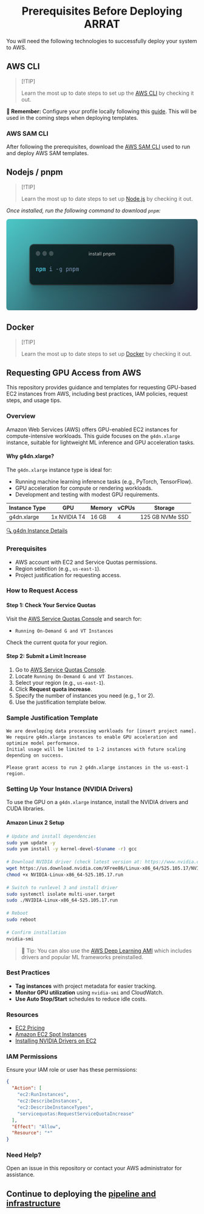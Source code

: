 <h1 align="center">Prerequisites Before Deploying ARRAT</h1>

You will need the following technologies to successfully deploy your system to AWS.

## AWS CLI

> \[!TIP]
>
> Learn the most up to date steps to set up the [AWS CLI][docs-aws-cli-download-link] by checking it out.

**🚨 Remember:** Configure your profile locally following this [guide][docs-aws-profile-setup-link]. This will be used in the coming steps when deploying templates.

### AWS SAM CLI

After following the prerequisites, download the [AWS SAM CLI][docs-aws-sam-cli-download-link] used to run and deploy AWS SAM templates.

## Nodejs / pnpm

> \[!TIP]
>
> Learn the most up to date steps to set up [Node.js][docs-nodejs-download-link] by checking it out.

_Once installed, run the following command to download `pnpm`:_

<div align="center">

  <picture>
    <source media="(prefers-color-scheme: dark)" srcset="/images/install-pnpm-command.png">
    <img height="240" src="/images/install-pnpm-command.png" alt="Install command for pnpm using npm">
  </picture>

</div>

## Docker

> \[!TIP]
>
> Learn the most up to date steps to set up [Docker][docs-docker-download-link] by checking it out.

## Requesting GPU Access from AWS

This repository provides guidance and templates for requesting GPU-based EC2 instances from AWS, including best practices, IAM policies, request steps, and usage tips.

### Overview

Amazon Web Services (AWS) offers GPU-enabled EC2 instances for compute-intensive workloads. This guide focuses on the `g4dn.xlarge` instance, suitable for lightweight ML inference and GPU acceleration tasks.

#### Why g4dn.xlarge?

The `g4dn.xlarge` instance type is ideal for:
- Running machine learning inference tasks (e.g., PyTorch, TensorFlow).
- GPU acceleration for compute or rendering workloads.
- Development and testing with modest GPU requirements.

| Instance Type | GPU         | Memory | vCPUs | Storage  |
|---------------|-------------|--------|-------|----------|
| g4dn.xlarge   | 1x NVIDIA T4| 16 GB  | 4     | 125 GB NVMe SSD |

[🔍 g4dn Instance Details](https://aws.amazon.com/ec2/instance-types/g4/)

### Prerequisites

- AWS account with EC2 and Service Quotas permissions.
- Region selection (e.g., `us-east-1`).
- Project justification for requesting access.

### How to Request Access

#### Step 1: Check Your Service Quotas

Visit the [AWS Service Quotas Console](https://console.aws.amazon.com/servicequotas/) and search for:
- `Running On-Demand G and VT Instances`

Check the current quota for your region.

#### Step 2: Submit a Limit Increase

1. Go to [AWS Service Quotas Console](https://console.aws.amazon.com/servicequotas/).
2. Locate `Running On-Demand G and VT Instances`.
3. Select your region (e.g., `us-east-1`).
4. Click **Request quota increase**.
5. Specify the number of instances you need (e.g., 1 or 2).
6. Use the justification template below.

### Sample Justification Template

```text
We are developing data processing workloads for [insert project name].
We require g4dn.xlarge instances to enable GPU acceleration and optimize model performance.
Initial usage will be limited to 1-2 instances with future scaling depending on success.

Please grant access to run 2 g4dn.xlarge instances in the us-east-1 region.
```

### Setting Up Your Instance (NVIDIA Drivers)

To use the GPU on a `g4dn.xlarge` instance, install the NVIDIA drivers and CUDA libraries.

#### Amazon Linux 2 Setup

```bash
# Update and install dependencies
sudo yum update -y
sudo yum install -y kernel-devel-$(uname -r) gcc

# Download NVIDIA driver (check latest version at: https://www.nvidia.com/Download/index.aspx)
wget https://us.download.nvidia.com/XFree86/Linux-x86_64/525.105.17/NVIDIA-Linux-x86_64-525.105.17.run
chmod +x NVIDIA-Linux-x86_64-525.105.17.run

# Switch to runlevel 3 and install driver
sudo systemctl isolate multi-user.target
sudo ./NVIDIA-Linux-x86_64-525.105.17.run

# Reboot
sudo reboot

# Confirm installation
nvidia-smi
```

> 📝 Tip: You can also use the [AWS Deep Learning AMI](https://aws.amazon.com/machine-learning/amis/) which includes drivers and popular ML frameworks preinstalled.

### Best Practices

- **Tag instances** with project metadata for easier tracking.
- **Monitor GPU utilization** using `nvidia-smi` and CloudWatch.
- **Use Auto Stop/Start** schedules to reduce idle costs.

### Resources

- [EC2 Pricing](https://aws.amazon.com/ec2/pricing/)
- [Amazon EC2 Spot Instances](https://docs.aws.amazon.com/AWSEC2/latest/UserGuide/using-spot-instances.html)
- [Installing NVIDIA Drivers on EC2](https://docs.aws.amazon.com/AWSEC2/latest/UserGuide/install-nvidia-driver.html)

### IAM Permissions

Ensure your IAM role or user has these permissions:
```json
{
  "Action": [
    "ec2:RunInstances",
    "ec2:DescribeInstances",
    "ec2:DescribeInstanceTypes",
    "servicequotas:RequestServiceQuotaIncrease"
  ],
  "Effect": "Allow",
  "Resource": "*"
}
```

### Need Help?

Open an issue in this repository or contact your AWS administrator for assistance.

## Continue to deploying the [pipeline and infrastructure][up-next-link]

<!-- Link Groups -->

[docs-docker-download-link]: https://docs.docker.com/desktop/
[docs-nodejs-download-link]: https://nodejs.org/en/download
[docs-aws-cli-download-link]: https://docs.aws.amazon.com/cli/latest/userguide/getting-started-install.html
[docs-aws-profile-setup-link]: https://docs.aws.amazon.com/cli/v1/userguide/cli-configure-files.html
[docs-aws-sam-cli-download-link]: https://docs.aws.amazon.com/serverless-application-model/latest/developerguide/install-sam-cli.html
[up-next-link]: https://github.com/arrat-tools/deploy/blob/main/guide/01-deploy-the-infrastructure.md
